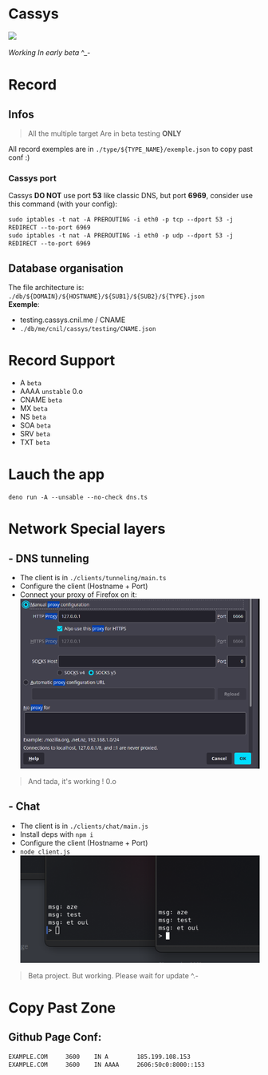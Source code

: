 # Cassys

<img src="./img/cassys.gif">

*Working In early beta* ^_-

# Record

## Infos
> All the multiple target Are in beta testing __ONLY__

All record exemples are in `./type/${TYPE_NAME}/exemple.json` to copy past conf :) <br>

### Cassys port
Cassys **DO NOT** use port **53** like classic DNS, but port **6969**, consider use this command (with your config): 
```
sudo iptables -t nat -A PREROUTING -i eth0 -p tcp --dport 53 -j REDIRECT --to-port 6969
sudo iptables -t nat -A PREROUTING -i eth0 -p udp --dport 53 -j REDIRECT --to-port 6969
```

## Database organisation
The file architecture is: `./db/${DOMAIN}/${HOSTNAME}/${SUB1}/${SUB2}/${TYPE}.json`<br>
__Exemple__: 
- testing.cassys.cnil.me / CNAME
- `./db/me/cnil/cassys/testing/CNAME.json`

# Record Support
- A `beta`
- AAAA `unstable` 0.o
- CNAME `beta`
- MX `beta`
- NS `beta`
- SOA `beta`
- SRV `beta`
- TXT `beta`

# Lauch the app

`deno run -A --unsable --no-check dns.ts`

# Network Special layers

## - DNS tunneling

- The client is in `./clients/tunneling/main.ts`<br>
- Configure the client (Hostname + Port)<br>
- Connect your proxy of Firefox on it:<br>
<img src="./img/dns_tun.png"><br>

> And tada, it's working ! 0.o

## - Chat
- The client is in `./clients/chat/main.js`<br>
- Install deps with `npm i`<br>
- Configure the client (Hostname + Port)<br>
- `node client.js`<br>
<img src="./img/dns_chat.png"><br>

> Beta project. But working. Please wait for update ^.-

# Copy Past Zone

## Github Page Conf: 
```
EXAMPLE.COM     3600    IN A        185.199.108.153
EXAMPLE.COM     3600    IN AAAA     2606:50c0:8000::153
```
